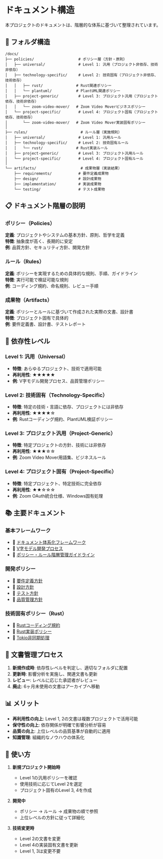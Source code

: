 # ドキュメント構造

本プロジェクトのドキュメントは、階層的な体系に基づいて整理されています。

## 📂 フォルダ構造

```
/docs/
├── policies/                    # ポリシー層（方針・原則）
│   ├── universal/               # Level 1: 汎用（プロジェクト非依存、技術非依存）
│   ├── technology-specific/     # Level 2: 技術固有（プロジェクト非依存、技術依存）
│   │   ├── rust/               # Rust関連ポリシー
│   │   └── plantuml/           # PlantUML関連ポリシー
│   ├── project-generic/         # Level 3: プロジェクト汎用（プロジェクト依存、技術非依存）
│   │   └── zoom-video-mover/   # Zoom Video Moverビジネスポリシー
│   └── project-specific/        # Level 4: プロジェクト固有（プロジェクト依存、技術依存）
│       └── zoom-video-mover/   # Zoom Video Mover実装固有ポリシー
│
├── rules/                        # ルール層（実施規則）
│   ├── universal/               # Level 1: 汎用ルール
│   ├── technology-specific/     # Level 2: 技術固有ルール
│   │   └── rust/               # Rust実装ルール
│   ├── project-generic/         # Level 3: プロジェクト汎用ルール
│   └── project-specific/        # Level 4: プロジェクト固有ルール
│
└── artifacts/                    # 成果物層（実装結果）
    ├── requirements/            # 要件定義成果物
    ├── design/                  # 設計成果物
    ├── implementation/          # 実装成果物
    └── testing/                 # テスト成果物
```

## 📋 ドキュメント階層の説明

### ポリシー（Policies）
**定義**: プロジェクトやシステムの基本方針、原則、哲学を定義  
**特徴**: 抽象度が高く、長期的に安定  
**例**: 品質方針、セキュリティ方針、開発方針

### ルール（Rules）
**定義**: ポリシーを実現するための具体的な規則、手順、ガイドライン  
**特徴**: 実行可能で検証可能な規則  
**例**: コーディング規約、命名規則、レビュー手順

### 成果物（Artifacts）
**定義**: ポリシーとルールに基づいて作成された実際の文書、設計書  
**特徴**: プロジェクト固有で具体的  
**例**: 要件定義書、設計書、テストレポート

## 🔢 依存性レベル

### Level 1: 汎用（Universal）
- **特徴**: あらゆるプロジェクト、技術で適用可能
- **再利用性**: ★★★★★
- **例**: V字モデル開発プロセス、品質管理ポリシー

### Level 2: 技術固有（Technology-Specific）
- **特徴**: 特定の技術・言語に依存、プロジェクトには非依存
- **再利用性**: ★★★★☆
- **例**: Rustコーディング規約、PlantUML検証ポリシー

### Level 3: プロジェクト汎用（Project-Generic）
- **特徴**: 特定プロジェクトの方針、技術には非依存
- **再利用性**: ★★★☆☆
- **例**: Zoom Video Mover用語集、ビジネスルール

### Level 4: プロジェクト固有（Project-Specific）
- **特徴**: 特定プロジェクト、特定技術に完全依存
- **再利用性**: ★★☆☆☆
- **例**: Zoom OAuth統合仕様、Windows固有処理

## 📚 主要ドキュメント

### 基本フレームワーク
- 📄 [ドキュメント体系化フレームワーク](policies/universal/document_hierarchy_framework.md)
- 📄 [V字モデル開発プロセス](policies/universal/v_model_development_process.md)
- 📄 [ポリシー・ルール階層管理ガイドライン](policies/universal/policy_rule_hierarchy_guidelines.md)

### 開発ポリシー
- 📄 [要件定義方針](policies/universal/requirements_policy.md)
- 📄 [設計方針](policies/universal/design_policy.md)
- 📄 [テスト方針](policies/universal/testing_policy.md)
- 📄 [品質管理方針](policies/universal/project_quality_management_policy.md)

### 技術固有ポリシー（Rust）
- 📄 [Rustコーディング規約](policies/technology-specific/rust/rust_coding_standards.md)
- 📄 [Rust実装ポリシー](policies/technology-specific/rust/rust_implementation_policy.md)
- 📄 [Tokio非同期処理](policies/technology-specific/rust/tokio_async_policy.md)

## 🔄 文書管理プロセス

1. **新規作成時**: 依存性レベルを判定し、適切なフォルダに配置
2. **更新時**: 影響分析を実施し、関連文書も更新
3. **レビュー**: レベルに応じた承認者がレビュー
4. **廃止**: 6ヶ月未使用の文書はアーカイブへ移動

## 📊 メリット

- **再利用性の向上**: Level 1, 2の文書は複数プロジェクトで活用可能
- **保守性の向上**: 依存関係が明確で影響分析が容易
- **品質の向上**: 上位レベルの品質基準が自動的に適用
- **知識管理**: 組織的なノウハウの体系化

## 🚀 使い方

1. **新規プロジェクト開始時**
   - Level 1の汎用ポリシーを確認
   - 使用技術に応じてLevel 2を選定
   - プロジェクト固有のLevel 3, 4を作成

2. **開発中**
   - ポリシー → ルール → 成果物の順で参照
   - 上位レベルの方針に従って詳細化

3. **技術変更時**
   - Level 2の文書を変更
   - Level 4の実装固有文書を更新
   - Level 1, 3は変更不要